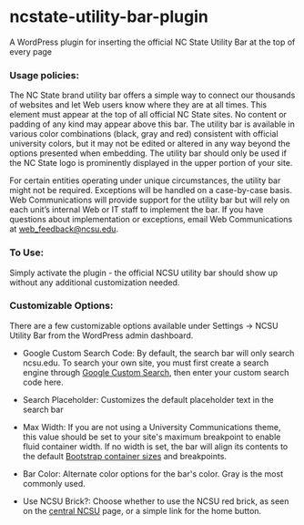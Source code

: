 # ncstate-utility-bar-plugin
A WordPress plugin for inserting the official NC State Utility Bar at the top of every page

### Usage policies:
The NC State brand utility bar offers a simple way to connect our thousands of websites and let Web users know where they are at all times. This element must appear at the top of all official NC State sites. No content or padding of any kind may appear above this bar. The utility bar is available in various color combinations (black, gray and red) consistent with official university colors, but it may not be edited or altered in any way beyond the options presented when embedding. The utility bar should only be used if the NC State logo is prominently displayed in the upper portion of your site.

For certain entities operating under unique circumstances, the utility bar might not be required. Exceptions will be handled on a case-by-case basis. Web Communications will provide support for the utility bar but will rely on each unit’s internal Web or IT staff to implement the bar. If you have questions about implementation or exceptions, email Web Communications at [web_feedback@ncsu.edu](mailto:web_feedback@ncsu.edu).

### To Use:
Simply activate the plugin - the official NCSU utility bar should show up without any additional customization needed.

### Customizable Options:
There are a few customizable options available under Settings -> NCSU Utility Bar from the WordPress admin dashboard.

* Google Custom Search Code: By default, the search bar will only search ncsu.edu. To search your own site, you must first create a search engine through [Google Custom Search](https://cse.google.com/cse/), then enter your custom search code here.

* Search Placeholder: Customizes the default placeholder text in the search bar

* Max Width: If you are not using a University Communications theme, this value should be set to your site's maximum breakpoint to enable fluid container width. If no width is set, the bar will align its contents to the default [Bootstrap container sizes](https://brand.ncsu.edu/bootstrap/css/#grid-options) and breakpoints.

* Bar Color: Alternate color options for the bar's color. Gray is the most commonly used.

* Use NCSU Brick?: Choose whether to use the NCSU red brick, as seen on the [central NCSU](https://ncsu.edu) page, or a simple link for the home button. 
